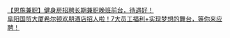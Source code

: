   
[【恩施兼职】健身房招聘长期兼职晚班前台，待遇好！](http://www.dianyue.me/archives/768/1sljr2hvt2o4uda6/)  
[阜阳国贸大厦希尔顿欢朋酒店招人啦！7大员工福利+实现梦想的舞台，等你来应聘！](http://www.dianyue.me/archives/094/m9445umw8e5f51gp/)